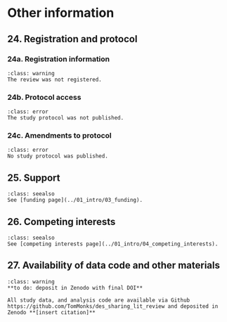 # Other information

## 24. Registration and protocol

### 24a. Registration information

`````{admonition} NOT APPLICABLE
:class: warning
The review was not registered.
`````
### 24b. Protocol access

`````{admonition} NOT APPLICABLE
:class: error
The study protocol was not published.
`````
### 24c. Amendments to protocol

`````{admonition} NOT APPLICABLE
:class: error
No study protocol was published.
`````

## 25. Support

`````{admonition} COMPLETE
:class: seealso
See [funding page](../01_intro/03_funding).
`````

## 26. Competing interests

`````{admonition} COMPLETE
:class: seealso
See [competing interests page](../01_intro/04_competing_interests).
`````

## 27. Availability of data code and other materials

`````{admonition} INCOMPLETE
:class: warning
**to do: deposit in Zenodo with final DOI**

All study data, and analysis code are available via Github https://github.com/TomMonks/des_sharing_lit_review and deposited in Zenodo **[insert citation]**
`````








